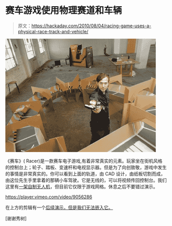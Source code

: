 # 赛车游戏使用物理赛道和车辆

> 原文：<https://hackaday.com/2010/08/04/racing-game-uses-a-physical-race-track-and-vehicle/>

![](img/371cb9ae79e98be24ea4fe27f2a0fbf3.png "video-game-uses-real-racer")

《赛车》( Racer)是一款赛车电子游戏,有着非常真实的元素。玩家坐在街机风格的控制台上；轮子、踏板、变速杆和电视显示器。但是为了向创致敬，游戏中发生的事情是非常真实的。你可以看到上面的轨道，由 CAD 设计，由纸板切割而成，由这位先生手里拿着的那辆小车驾驶。它是无线的，可以将视频传回控制台。我们这里有[一架自制无人机](http://hackaday.com/2009/12/30/uav-reigns-down-vengeance-upon-thee/)，但目前它仅限于游戏网格。休息之后不要错过演示。

<https://player.vimeo.com/video/9056286>

</div> <p>在上方的剪辑有一个<a href="http://vimeo.com/13217587" target="_blank">后续演示，但是我们无法嵌入它。</a></p> <p>[谢谢秀树]</p> </body> </html>
